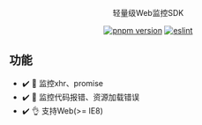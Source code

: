 <div align="center">
    <p>轻量级Web监控SDK</p>

[![pnpm version](https://img.shields.io/badge/pnpm-v8.10.0-blue)](https://www.npmjs.com/package/@mitojs/web)
[![eslint](https://img.shields.io/badge/lint-eslint-7564de)](https://github.com/prettier/prettier)


</div>

## 功能

- ✔️ 🔨 监控xhr、promise
- ✔️ 🔨 监控代码报错、资源加载错误
- ✔️ 👌 支持Web(>= IE8) 

